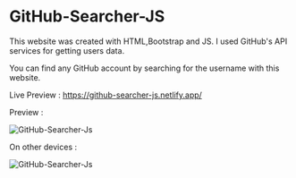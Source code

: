 # GitHub-Searcher-JS

This website was created with HTML,Bootstrap and JS.
I used GitHub's API services for getting users data.

You can find any GitHub account by searching for the username with this website.

Live Preview : https://github-searcher-js.netlify.app/

Preview :

![GitHub-Searcher-Js](https://github.com/mhakby/GitHub-Searcher-JS/assets/123645842/c9e0d84b-cb35-427b-a57e-543c40aca22d)


On other devices : 

![GitHub-Searcher-Js](https://github.com/mhakby/GitHub-Searcher-JS/assets/123645842/d48f52f5-fb25-4c43-8a27-ffafbcc02eb2)
